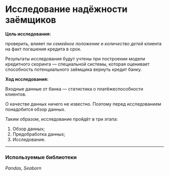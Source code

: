 # Исследование надёжности заёмщиков

**Цель исследования:**

проверить, влияет ли *семейное положение* и *количество детей* клиента на факт погашения кредита в срок. 

Результаты исследования будут учтены при построении модели кредитного скоринга — специальной системы, которая оценивает способность потенциального заёмщика вернуть кредит банку.

**Ход исследования:**

Входные данные от банка — статистика о платёжеспособности клиентов. 

О качестве данных ничего не известно. Поэтому перед исследованием понадобится обзор данных.

Таким образом, исследование пройдёт в три этапа:

1. Обзор данных;
2. Предобработка данных;
3. Исследование.

___

### Используемые библиотеки

*Pandas, Seaborn*

